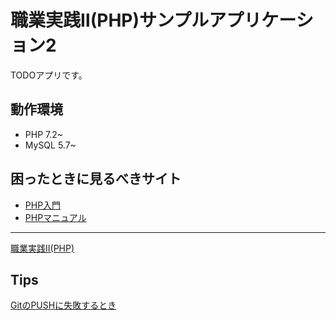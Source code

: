 # 職業実践Ⅱ(PHP)サンプルアプリケーション2

TODOアプリです。

## 動作環境

- PHP 7.2~
- MySQL 5.7~

## 困ったときに見るべきサイト

- [PHP入門](https://www.javadrive.jp/php/)
- [PHPマニュアル](https://www.php.net/manual/ja/index.php)

---

[職業実践Ⅱ(PHP)](https://github.com/qst-exe/carrier2-php)


## Tips 

[GitのPUSHに失敗するとき](https://wak-tech.com/archives/933)
